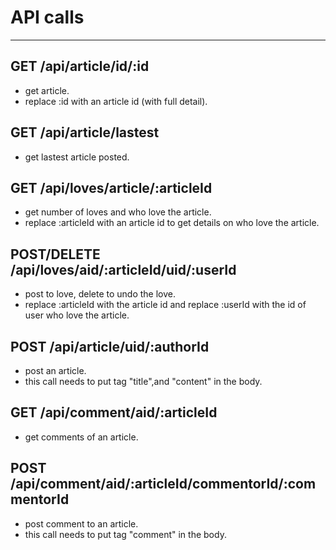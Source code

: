 # API calls
---

## GET /api/article/id/:id
 * get article.
 * replace :id with an article id (with full detail).

## GET /api/article/lastest
 * get lastest article posted.

## GET /api/loves/article/:articleId
 * get number of loves and who love the article.
 * replace :articleId with an article id to get details on who love the article.

## POST/DELETE /api/loves/aid/:articleId/uid/:userId
 * post to love, delete to undo the love.
 * replace :articleId with the article id and replace :userId with the id of user who love the article.

## POST /api/article/uid/:authorId
 * post an article.
 * this call needs to put tag "title",and "content" in the body.

## GET /api/comment/aid/:articleId
 * get comments of an article.

## POST /api/comment/aid/:articleId/commentorId/:commentorId
 * post comment to an article.
 * this call needs to put tag "comment" in the body.
